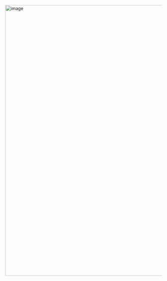 <img width="1903" height="869" alt="image" src="https://github.com/user-attachments/assets/64df6c41-5044-4f7a-8298-aa3ca8f58951" />

